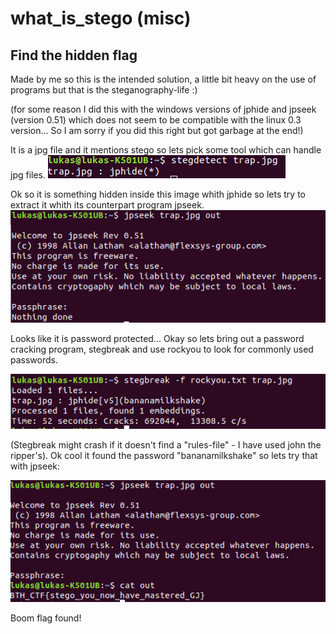 # what_is_stego (misc)

## Find the hidden flag

Made by me so this is the intended solution, a little bit heavy on the use of programs but that is the steganography-life :)  

(for some reason I did this with the windows versions of jphide and jpseek (version 0.51) which does not seem to be compatible with  the linux 0.3 version... So I am sorry if you did this right but got garbage at the end!)

It is a jpg file and it mentions stego so lets pick some tool which can handle jpg files.
![alt text](imgs/stegdetect.png "stegdetect")

Ok so it is something hidden inside this image whith jphide so lets try to extract it whith its counterpart program jpseek.  
![alt text](imgs/jpseek1.png "jpseek")
  
Looks like it is password protected... Okay so lets bring out a password cracking program, stegbreak and use rockyou to look for commonly used passwords.

![alt text](imgs/stegbreak.png "stegbreak")

(Stegbreak might crash if it doesn't find a "rules-file" - I have used john the ripper's).
Ok cool it found the password "bananamilkshake" so lets try that with jpseek:

![alt text](imgs/jpseek2.png "final")

Boom flag found!
